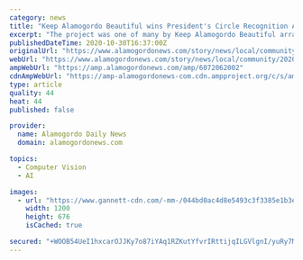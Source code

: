 ```yaml
---
category: news
title: "Keep Alamogordo Beautiful wins President's Circle Recognition Award"
excerpt: "The project was one of many by Keep Alamogordo Beautiful arranged by Program Coordinator Josh Sides. “A major goal for Keep Alamogordo Beautiful was to combine City initiatives and community outreach to assure the continued beautification of Alamogordo for residents and visitors,"
publishedDateTime: 2020-10-30T16:37:00Z
originalUrl: "https://www.alamogordonews.com/story/news/local/community/2020/10/30/keep-alamogordo-beautiful-wins-presidents-circle-recognition-award/6072062002/"
webUrl: "https://www.alamogordonews.com/story/news/local/community/2020/10/30/keep-alamogordo-beautiful-wins-presidents-circle-recognition-award/6072062002/"
ampWebUrl: "https://amp.alamogordonews.com/amp/6072062002"
cdnAmpWebUrl: "https://amp-alamogordonews-com.cdn.ampproject.org/c/s/amp.alamogordonews.com/amp/6072062002"
type: article
quality: 44
heat: 44
published: false

provider:
  name: Alamogordo Daily News
  domain: alamogordonews.com

topics:
  - Computer Vision
  - AI

images:
  - url: "https://www.gannett-cdn.com/-mm-/044bd0ac4d8e5493c3f3385e1b3e07858cb4d769/c=0-34-650-400/local/-/media/2015/09/14/AlamogordoDailyNews/20150723__ADN-L-CLEANUP-0723~p2.jpg?auto=webp&format=pjpg&width=1200"
    width: 1200
    height: 676
    isCached: true

secured: "+WOOB54UeI1hxcarOJJKy7o87iYAq1RZKutYfvrIRttijqILGVlgnI/yuRy7MKF9q2gANaJ92DIy6OczQ0kwdfXB8SG/I1+JVt2AnDiQYq1pxKfHsVLXH6L3mDV2EeuobaOcWiE+QMJbQYpvpXDTdtDqL9O2hxhSYRtK19Jho7iM0mTZpli8pFmf5BS7USlfGy1nDn356kcmPo/tgwgiYAJ+gMUCpSkcnDrPreZSqzGKYj20QAq99RruHZ0fAvusmZV5GDZXxg3rm5d4mYlSr8H8+VQRKbjoNTxquTRJV/HcO0Vl63x6yc2TfMPWK20EPrvB+PS8BSP4m7CHvq4KbfiEZOf2Gt9L8GMAs1cV0GM=;SODjHtPao4WioGLK57/i2g=="
---
```


